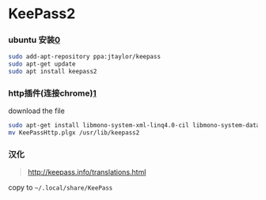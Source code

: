 KeePass2
========

### ubuntu 安装[0]

``` sh
sudo add-apt-repository ppa:jtaylor/keepass
sudo apt-get update
sudo apt install keepass2
```

### http插件(连接chrome)[1]

download the file

``` sh
sudo apt-get install libmono-system-xml-linq4.0-cil libmono-system-data-datasetextensions4.0-cil libmono-system-runtime-serialization4.0-cil mono-mcs
mv KeePassHttp.plgx /usr/lib/keepass2
```

### 汉化

> <http://keepass.info/translations.html>

copy to `~/.local/share/KeePass`

[0]: https://launchpad.net/~jtaylor/+archive/ubuntu/keepass
[1]: https://github.com/pfn/keepasshttp/
